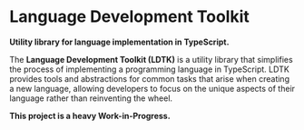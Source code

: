 # Language Development Toolkit

**Utility library for language implementation in TypeScript.**

The **Language Development Toolkit (LDTK)** is a utility library that simplifies the process of implementing a
programming language in TypeScript. LDTK provides tools and abstractions for common tasks that arise when creating a new
language, allowing developers to focus on the unique aspects of their language rather than reinventing the wheel.

**This project is a heavy Work-in-Progress.**
